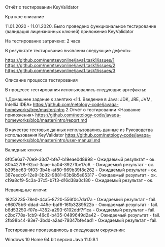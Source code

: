 Отчёт о тестировании KeyValidator

Краткое описание

11.01.2020 - 11.01.2020. Было проведено функциональное тестирование (валидация лицензионных ключей) приложения KeyValidator

На тестирование затрачено: 2 часа

В результате тестирования выявлены следующие дефекты:

https://github.com/nemtsevonline/java1.task1/issues/1
https://github.com/nemtsevonline/java1.task1/issues/2
https://github.com/nemtsevonline/java1.task1/issues/3

Описание процесса тестирования

В процессе тестирования использовались следующие артефакты:

1.Домашнее задание к занятию «1.1. Введение в Java: JDK, JRE, JVM, IntelliJ IDEA» https://github.com/netology-code/javaqa-homeworks/tree/master/intro
2.Отчёт о тестировании <Название приложения> https://github.com/netology-code/javaqa-homeworks/blob/master/intro/report.md


В качестве тестовых данных использовались данные из Руководства использования KeyValidator https://github.com/netology-code/javaqa-homeworks/blob/master/intro/user-manual.md

Валидные ключи:

8f05e6a7-70e9-33d7-bfe7-b19eae0d8998 - Ожидаемый результат - ок.
80b427f8-92cd-3aae-ba04-3927fbe17c6. - Ожидаемый результат - ок.
b295bc63-9f03-3b4b-af80-969b39f8c262 - Ожидаемый результат - ок.
387eedc6-12e9-3b32-9881-63b6b5e85317 - Ожидаемый результат - ок.
c19a8cf9-5c3a-37c5-b7f3-d16d38a0c180 - Ожидаемый результат - ок.

Невалидные ключи:

18252235-78e0-44a5-8720-556f0c7da17a - Ожидаемый результат - fail.
e66075b6-ddad-445e-baf6-161b3289522b - Ожидаемый результат - fail.
b6d53250-f07e-4352-a293-6102ddf7f1ca - Ожидаемый результат - fail.
c2bc778a-1cb9-46c6-b435-0489649d2a42 - Ожидаемый результат - fail.
2fb98b44-93e7-3bdd-a2ad-79347bfe4ad1 - Ожидаемый результат - fail.

Тестирование производилось в следующем окружении:

Windows 10 Home 64 bit
версия Java 11.0.9.1
